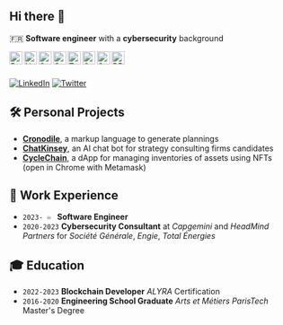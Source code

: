 ## Hi there 👋

🇫🇷 **Software engineer** with a **cybersecurity** background

<img align="left" alt="React" height="23px" src="https://upload.wikimedia.org/wikipedia/commons/thumb/a/a7/React-icon.svg/2300px-React-icon.svg.png" />
<img align="left" alt="Nextjs" height="23px" src="https://www.svgrepo.com/show/354113/nextjs-icon.svg" />
<img align="left" alt="Supabase" height="23px" src="https://seeklogo.com/images/S/supabase-logo-DCC676FFE2-seeklogo.com.png" />
<img align="left" alt="Solidity" height="23px" src="https://upload.wikimedia.org/wikipedia/commons/thumb/9/98/Solidity_logo.svg/1200px-Solidity_logo.svg.png" />
<img align="left" alt="TypeScript" height="23px" src="https://upload.wikimedia.org/wikipedia/commons/thumb/4/4c/Typescript_logo_2020.svg/2048px-Typescript_logo_2020.svg.png" />
<img align="left" alt="OpenAI" height="23px" src="https://seeklogo.com/images/O/open-ai-logo-8B9BFEDC26-seeklogo.com.png" />
<img align="left" alt="Swift" height="23px" src="https://seeklogo.com/images/S/swift-logo-F41F53A22D-seeklogo.com.png" />
<img align="left" alt="P5js" height="23px" src="https://upload.wikimedia.org/wikipedia/commons/thumb/c/c6/P5.js_icon.svg/2048px-P5.js_icon.svg.png" />
<br/>
<br/>

[![LinkedIn](https://img.shields.io/badge/LinkedIn-%230077B5.svg?logo=linkedin&logoColor=white)](https://linkedin.com/in/thomas-douche-ingenieur)
[![Twitter](https://img.shields.io/badge/Twitter-%231DA1F2.svg?logo=Twitter&logoColor=white)](https://twitter.com/TomDch88)

## 🛠️ Personal Projects
* [**Cronodile**](https://www.cronodile.com), a markup language to generate plannings
* [**ChatKinsey**](https://chatkinsey.vercel.app), an AI chat bot for strategy consulting firms candidates
* [**CycleChain**](https://cyclechain.vercel.app/), a dApp for managing inventories of assets using NFTs (open in Chrome with Metamask)


## 💼 Work Experience
* `2023- ♾️ ` **Software Engineer**
* `2020-2023` **Cybersecurity Consultant** at *Capgemini* and *HeadMind Partners* for *Société Générale*, *Engie*, *Total Énergies*

## 🎓 Education
* `2022-2023` **Blockchain Developer** *ALYRA* Certification
* `2016-2020` **Engineering School Graduate** *Arts et Métiers ParisTech* Master's Degree
